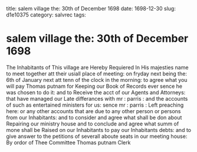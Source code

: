 title: salem village the: 30th of December 1698
date: 1698-12-30
slug: d1e10375
category: salvrec
tags: 


<div markdown class="doc" id="d1e10375">


# salem village the: 30th of December 1698

The Inhabitants of This village are Hereby Requiered In His majesties name to meet together att their usiall place of meeting: on fryday next being the: 6th of January next att tenn of the clock in the morning: to agree what you will pay Thomas putnam for Keeping our Book of Records ever sence he was chosen to do it: and to Receive the acct of our Agents and Attorneys: that have managed our Late differances with mr : parris : and the accounts of such as entertained ministers for us: sence mr : parris : Left preaching here: or any other accounts that are due to any other person or persons from our Inhabitants: and to consider and agree what shall be don about Repairing our ministry house and to conclude and agree what summ of mone shall be Raised on our Inhabitants to pay our Inhabitants debts: and to give answer to the petitions of severall aboute seats in our meeting house: By ordor of Thee Committee Thomas putnam Clerk
</div>